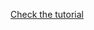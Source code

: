 [Check the tutorial](https://leetcode.com/problems/binary-trees-with-factors/discuss/2402035/detailed-explanation-with-example-and-code-c-dp) 